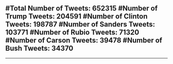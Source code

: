 #Total Number of Tweets: 652315 
#Number of Trump Tweets: 204591
#Number of Clinton Tweets: 198787
#Number of Sanders Tweets: 103771
#Number of Rubio Tweets: 71320
#Number of Carson Tweets: 39478
#Number of Bush Tweets: 34370
---
---
